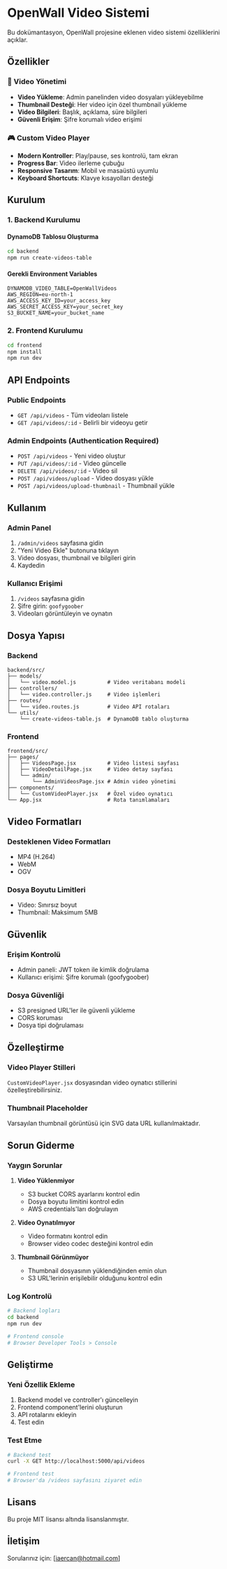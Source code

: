 # OpenWall Video Sistemi

Bu dokümantasyon, OpenWall projesine eklenen video sistemi özelliklerini açıklar.

## Özellikler

### 🎥 Video Yönetimi
- **Video Yükleme**: Admin panelinden video dosyaları yükleyebilme
- **Thumbnail Desteği**: Her video için özel thumbnail yükleme
- **Video Bilgileri**: Başlık, açıklama, süre bilgileri
- **Güvenli Erişim**: Şifre korumalı video erişimi

### 🎮 Custom Video Player
- **Modern Kontroller**: Play/pause, ses kontrolü, tam ekran
- **Progress Bar**: Video ilerleme çubuğu
- **Responsive Tasarım**: Mobil ve masaüstü uyumlu
- **Keyboard Shortcuts**: Klavye kısayolları desteği

## Kurulum

### 1. Backend Kurulumu

#### DynamoDB Tablosu Oluşturma
```bash
cd backend
npm run create-videos-table
```

#### Gerekli Environment Variables
```env
DYNAMODB_VIDEO_TABLE=OpenWallVideos
AWS_REGION=eu-north-1
AWS_ACCESS_KEY_ID=your_access_key
AWS_SECRET_ACCESS_KEY=your_secret_key
S3_BUCKET_NAME=your_bucket_name
```

### 2. Frontend Kurulumu
```bash
cd frontend
npm install
npm run dev
```

## API Endpoints

### Public Endpoints
- `GET /api/videos` - Tüm videoları listele
- `GET /api/videos/:id` - Belirli bir videoyu getir

### Admin Endpoints (Authentication Required)
- `POST /api/videos` - Yeni video oluştur
- `PUT /api/videos/:id` - Video güncelle
- `DELETE /api/videos/:id` - Video sil
- `POST /api/videos/upload` - Video dosyası yükle
- `POST /api/videos/upload-thumbnail` - Thumbnail yükle

## Kullanım

### Admin Panel
1. `/admin/videos` sayfasına gidin
2. "Yeni Video Ekle" butonuna tıklayın
3. Video dosyası, thumbnail ve bilgileri girin
4. Kaydedin

### Kullanıcı Erişimi
1. `/videos` sayfasına gidin
2. Şifre girin: `goofygoober`
3. Videoları görüntüleyin ve oynatın

## Dosya Yapısı

### Backend
```
backend/src/
├── models/
│   └── video.model.js          # Video veritabanı modeli
├── controllers/
│   └── video.controller.js     # Video işlemleri
├── routes/
│   └── video.routes.js         # Video API rotaları
└── utils/
    └── create-videos-table.js  # DynamoDB tablo oluşturma
```

### Frontend
```
frontend/src/
├── pages/
│   ├── VideosPage.jsx          # Video listesi sayfası
│   ├── VideoDetailPage.jsx     # Video detay sayfası
│   └── admin/
│       └── AdminVideosPage.jsx # Admin video yönetimi
├── components/
│   └── CustomVideoPlayer.jsx   # Özel video oynatıcı
└── App.jsx                     # Rota tanımlamaları
```

## Video Formatları

### Desteklenen Video Formatları
- MP4 (H.264)
- WebM
- OGV

### Dosya Boyutu Limitleri
- Video: Sınırsız boyut
- Thumbnail: Maksimum 5MB

## Güvenlik

### Erişim Kontrolü
- Admin paneli: JWT token ile kimlik doğrulama
- Kullanıcı erişimi: Şifre korumalı (goofygoober)

### Dosya Güvenliği
- S3 presigned URL'ler ile güvenli yükleme
- CORS koruması
- Dosya tipi doğrulaması

## Özelleştirme

### Video Player Stilleri
`CustomVideoPlayer.jsx` dosyasından video oynatıcı stillerini özelleştirebilirsiniz.

### Thumbnail Placeholder
Varsayılan thumbnail görüntüsü için SVG data URL kullanılmaktadır.

## Sorun Giderme

### Yaygın Sorunlar

1. **Video Yüklenmiyor**
   - S3 bucket CORS ayarlarını kontrol edin
   - Dosya boyutu limitini kontrol edin
   - AWS credentials'ları doğrulayın

2. **Video Oynatılmıyor**
   - Video formatını kontrol edin
   - Browser video codec desteğini kontrol edin

3. **Thumbnail Görünmüyor**
   - Thumbnail dosyasının yüklendiğinden emin olun
   - S3 URL'lerinin erişilebilir olduğunu kontrol edin

### Log Kontrolü
```bash
# Backend logları
cd backend
npm run dev

# Frontend console
# Browser Developer Tools > Console
```

## Geliştirme

### Yeni Özellik Ekleme
1. Backend model ve controller'ı güncelleyin
2. Frontend component'lerini oluşturun
3. API rotalarını ekleyin
4. Test edin

### Test Etme
```bash
# Backend test
curl -X GET http://localhost:5000/api/videos

# Frontend test
# Browser'da /videos sayfasını ziyaret edin
```

## Lisans

Bu proje MIT lisansı altında lisanslanmıştır.

## İletişim

Sorularınız için: [iaercan@hotmail.com] 
